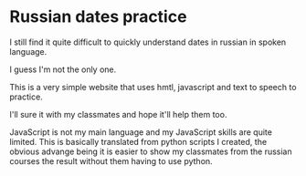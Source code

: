 # Russian dates practice

I still find it quite difficult to quickly 
understand dates in russian in spoken language. 

I guess I'm not the only one. 

This is a very simple website that uses 
hmtl, javascript and text to speech 
to practice. 

I'll sure it with my classmates and 
hope it'll help them too.

JavaScript is not my main language and my JavaScript 
skills are quite limited. This is basically 
translated from python scripts I created, the 
obvious advange being it is easier to show 
my classmates from the russian courses the result
without them having to use python. 
